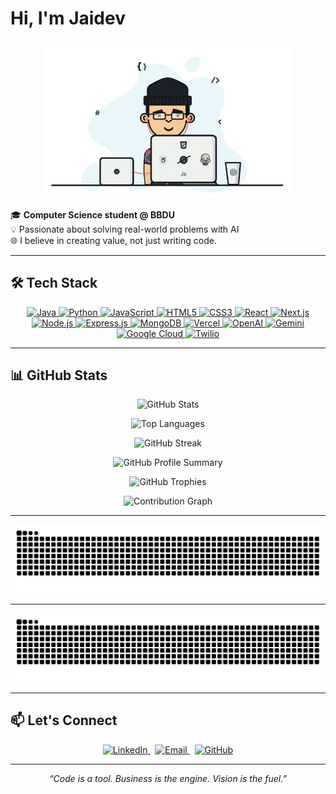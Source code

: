 # Hi, I'm Jaidev

<p align="center">
  <img src="https://raw.githubusercontent.com/DevEnjoysMath/DevEnjoysMath/refs/heads/main/coding.gif" alt="Coding GIF" width="400"/>
</p>

🎓 **Computer Science student @ BBDU**  
💡 Passionate about solving real-world problems with AI  
🌐 I believe in creating value, not just writing code.

---

## 🛠️ Tech Stack


<p align="center">
  <a href="https://www.java.com/" target="_blank">
    <img src="https://img.shields.io/badge/Java-%23ED8B00.svg?style=for-the-badge&logo=java&logoColor=white" alt="Java"/>
  </a>
  <a href="https://www.python.org/" target="_blank">
    <img src="https://img.shields.io/badge/Python-%233776AB.svg?style=for-the-badge&logo=python&logoColor=white" alt="Python"/>
  </a>
  <a href="https://developer.mozilla.org/en-US/docs/Web/JavaScript" target="_blank">
    <img src="https://img.shields.io/badge/JavaScript-%23F7DF1E.svg?style=for-the-badge&logo=javascript&logoColor=black" alt="JavaScript"/>
  </a>
  <a href="https://developer.mozilla.org/en-US/docs/Web/HTML" target="_blank">
    <img src="https://img.shields.io/badge/HTML5-%23E34F26.svg?style=for-the-badge&logo=html5&logoColor=white" alt="HTML5"/>
  </a>
  <a href="https://developer.mozilla.org/en-US/docs/Web/CSS" target="_blank">
    <img src="https://img.shields.io/badge/CSS3-%231572B6.svg?style=for-the-badge&logo=css3&logoColor=white" alt="CSS3"/>
  </a>
  <a href="https://react.dev/" target="_blank">
    <img src="https://img.shields.io/badge/React-%2361DAFB.svg?style=for-the-badge&logo=react&logoColor=black" alt="React"/>
  </a>
  <a href="https://nextjs.org/" target="_blank">
    <img src="https://img.shields.io/badge/Next.js-%23000000.svg?style=for-the-badge&logo=next.js&logoColor=white" alt="Next.js"/>
  </a>
  <a href="https://nodejs.org/" target="_blank">
    <img src="https://img.shields.io/badge/Node.js-%23339933.svg?style=for-the-badge&logo=node.js&logoColor=white" alt="Node.js"/>
  </a>
  <a href="https://expressjs.com/" target="_blank">
    <img src="https://img.shields.io/badge/Express.js-%23404d59.svg?style=for-the-badge&logo=express&logoColor=white" alt="Express.js"/>
  </a>
  <a href="https://www.mongodb.com/" target="_blank">
    <img src="https://img.shields.io/badge/MongoDB-%234ea94b.svg?style=for-the-badge&logo=mongodb&logoColor=white" alt="MongoDB"/>
  </a>
  <a href="https://vercel.com/" target="_blank">
    <img src="https://img.shields.io/badge/Vercel-%23000000.svg?style=for-the-badge&logo=vercel&logoColor=white" alt="Vercel"/>
  </a>
  <a href="https://openai.com/" target="_blank">
    <img src="https://img.shields.io/badge/OpenAI-%23412991.svg?style=for-the-badge&logo=openai&logoColor=white" alt="OpenAI"/>
  </a>
  <a href="https://gemini.google.com/" target="_blank">
    <img src="https://img.shields.io/badge/Gemini-%230066FF.svg?style=for-the-badge&logo=google&logoColor=white" alt="Gemini"/>
  </a>
  <a href="https://cloud.google.com/" target="_blank">
    <img src="https://img.shields.io/badge/Google%20Cloud-%234285F4.svg?style=for-the-badge&logo=google-cloud&logoColor=white" alt="Google Cloud"/>
  </a>
  <a href="https://www.twilio.com/" target="_blank">
    <img src="https://img.shields.io/badge/Twilio-%23F22F46.svg?style=for-the-badge&logo=twilio&logoColor=white" alt="Twilio"/>
  </a>
</p>

---

## 📊 GitHub Stats

<p align="center">
  <img src="https://github-readme-stats.vercel.app/api?username=jaidevxr&show_icons=true&theme=radical" alt="GitHub Stats" />
</p>

<p align="center">
  <img src="https://github-readme-stats.vercel.app/api/top-langs/?username=jaidevxr&layout=compact&theme=radical" alt="Top Languages" />
</p>

<p align="center">
  <img src="https://streak-stats.demolab.com/?user=jaidevxr&theme=radical" alt="GitHub Streak" />
</p>

<p align="center">
  <img src="https://github-profile-summary-cards.vercel.app/api/cards/profile-details?username=jaidevxr&theme=radical" alt="GitHub Profile Summary" />
</p>

<p align="center">
  <img src="https://github-profile-trophy.vercel.app/?username=jaidevxr&theme=radical&no-bg=true&no-frame=true&column=4" alt="GitHub Trophies" />
</p>

<p align="center">
  <img src="https://github-readme-activity-graph.vercel.app/graph?username=jaidevxr&theme=react-dark" alt="Contribution Graph" />
</p>

---

<p align="center">
  <img src="https://github.com/DevEnjoysMath/DevEnjoysMath/blob/output/github-snake-dark.svg" alt="GitHub Snake Animation" />
</p>

---

<p align="center">
  <img src="https://github.com/DevEnjoysMath/DevEnjoysMath/blob/output/github-snake-dark.svg" alt="GitHub Snake Animation" />
</p>

---
## 📫 Let's Connect

<p align="center">
  <a href="https://www.linkedin.com/in/jaidev-yadav-28349029a" target="_blank">
    <img src="https://img.shields.io/badge/LinkedIn-%230A66C2.svg?&style=for-the-badge&logo=linkedin&logoColor=white" alt="LinkedIn"/>
  </a>
  &nbsp;
  <a href="mailto:jaiy9956@gmail.com" target="_blank">
    <img src="https://img.shields.io/badge/Email-D14836?style=for-the-badge&logo=gmail&logoColor=white" alt="Email"/>
  </a>
  &nbsp;
  <a href="https://github.com/jaidevxr" target="_blank">
    <img src="https://img.shields.io/badge/GitHub-100000?style=for-the-badge&logo=github&logoColor=white" alt="GitHub"/>
  </a>
</p>

---

<p align="center"><em>“Code is a tool. Business is the engine. Vision is the fuel.”</em></p>
